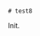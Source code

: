                                                                                                                                                                                                                                                                                                                                                                                                                                                                                                                                                                              # test8

Init.
